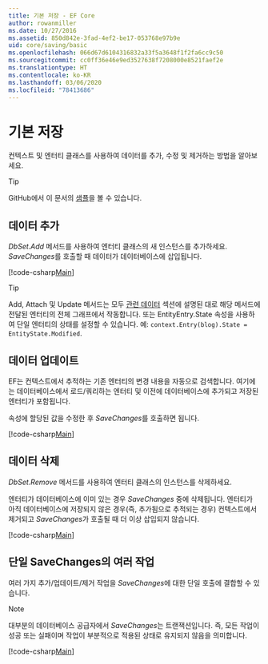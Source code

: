 ```yaml
---
title: 기본 저장 - EF Core
author: rowanmiller
ms.date: 10/27/2016
ms.assetid: 850d842e-3fad-4ef2-be17-053768e97b9e
uid: core/saving/basic
ms.openlocfilehash: 066d67d6104316832a33f5a3648f1f2fa6cc9c50
ms.sourcegitcommit: cc0ff36e46e9ed3527638f7208000e8521faef2e
ms.translationtype: HT
ms.contentlocale: ko-KR
ms.lasthandoff: 03/06/2020
ms.locfileid: "78413686"
---
```

# <a name="basic-save"></a>기본 저장

컨텍스트 및 엔터티 클래스를 사용하여 데이터를 추가, 수정 및 제거하는 방법을 알아보세요.

> [!TIP]  
> GitHub에서 이 문서의 [샘플](https://github.com/dotnet/EntityFramework.Docs/tree/master/samples/core/Saving/Basics/)을 볼 수 있습니다.

## <a name="adding-data"></a>데이터 추가

*DbSet.Add* 메서드를 사용하여 엔터티 클래스의 새 인스턴스를 추가하세요. *SaveChanges*를 호출할 때 데이터가 데이터베이스에 삽입됩니다.

[!code-csharp[Main](../../../samples/core/Saving/Basics/Sample.cs#Add)]

> [!TIP]  
> Add, Attach 및 Update 메서드는 모두 [관련 데이터](related-data.md) 섹션에 설명된 대로 해당 메서드에 전달된 엔터티의 전체 그래프에서 작동합니다. 또는 EntityEntry.State 속성을 사용하여 단일 엔터티의 상태를 설정할 수 있습니다. 예: `context.Entry(blog).State = EntityState.Modified`.

## <a name="updating-data"></a>데이터 업데이트

EF는 컨텍스트에서 추적하는 기존 엔터티의 변경 내용을 자동으로 검색합니다. 여기에는 데이터베이스에서 로드/쿼리하는 엔터티 및 이전에 데이터베이스에 추가되고 저장된 엔터티가 포함됩니다.

속성에 할당된 값을 수정한 후 *SaveChanges*를 호출하면 됩니다.

[!code-csharp[Main](../../../samples/core/Saving/Basics/Sample.cs#Update)]

## <a name="deleting-data"></a>데이터 삭제

*DbSet.Remove* 메서드를 사용하여 엔터티 클래스의 인스턴스를 삭제하세요.

엔터티가 데이터베이스에 이미 있는 경우 *SaveChanges* 중에 삭제됩니다. 엔터티가 아직 데이터베이스에 저장되지 않은 경우(즉, 추가됨으로 추적되는 경우) 컨텍스트에서 제거되고 *SaveChanges*가 호출될 때 더 이상 삽입되지 않습니다.

[!code-csharp[Main](../../../samples/core/Saving/Basics/Sample.cs#Remove)]

## <a name="multiple-operations-in-a-single-savechanges"></a>단일 SaveChanges의 여러 작업

여러 가지 추가/업데이트/제거 작업을 *SaveChanges*에 대한 단일 호출에 결합할 수 있습니다.

> [!NOTE]  
> 대부분의 데이터베이스 공급자에서 *SaveChanges*는 트랜잭션입니다. 즉, 모든 작업이 성공 또는 실패이며 작업이 부분적으로 적용된 상태로 유지되지 않음을 의미합니다.

[!code-csharp[Main](../../../samples/core/Saving/Basics/Sample.cs#MultipleOperations)]
